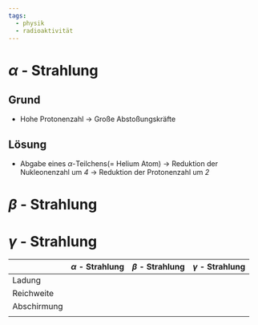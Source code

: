 ```yaml
---
tags:
  - physik
  - radioaktivität
---
```

# $\alpha$ - Strahlung
## Grund
- Hohe Protonenzahl -> Große Abstoßungskräfte

## Lösung
- Abgabe eines $\alpha$-Teilchens(= Helium Atom)
-> Reduktion der Nukleonenzahl um *4*
-> Reduktion der Protonenzahl um *2*

# $\beta$ - Strahlung



# $\gamma$ - Strahlung



|             | $\alpha$ - Strahlung | $\beta$ - Strahlung | $\gamma$ - Strahlung |
| ----------- | -------------------- | ------------------- | -------------------- |
| Ladung      |                      |                     |                      |
| Reichweite  |                      |                     |                      |
| Abschirmung |                      |                     |                      |
|             |                      |                     |                      |
